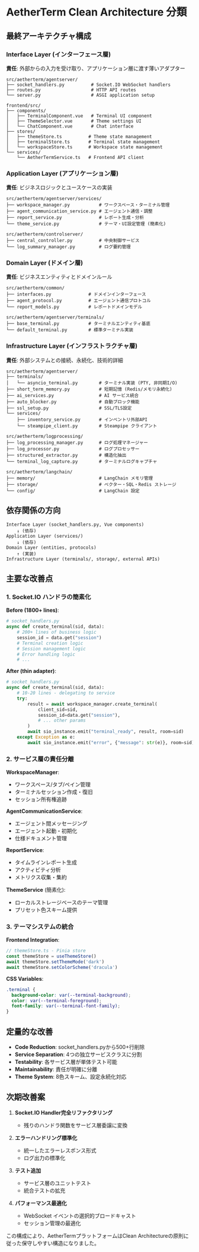 # AetherTerm Clean Architecture 分類

## 最終アーキテクチャ構成

### Interface Layer (インターフェース層)
**責任**: 外部からの入力を受け取り、アプリケーション層に渡す薄いアダプター

```
src/aetherterm/agentserver/
├── socket_handlers.py          # Socket.IO WebSocket handlers
├── routes.py                   # HTTP API routes  
└── server.py                   # ASGI application setup

frontend/src/
├── components/
│   ├── TerminalComponent.vue   # Terminal UI component
│   ├── ThemeSelector.vue       # Theme settings UI
│   └── ChatComponent.vue       # Chat interface
├── stores/
│   ├── themeStore.ts          # Theme state management
│   ├── terminalStore.ts       # Terminal state management
│   └── workspaceStore.ts      # Workspace state management
└── services/
    └── AetherTermService.ts   # Frontend API client
```

### Application Layer (アプリケーション層)
**責任**: ビジネスロジックとユースケースの実装

```
src/aetherterm/agentserver/services/
├── workspace_manager.py           # ワークスペース・ターミナル管理
├── agent_communication_service.py # エージェント通信・調整
├── report_service.py              # レポート生成・分析
└── theme_service.py               # テーマ・UI設定管理 (簡素化)

src/aetherterm/controlserver/
├── central_controller.py          # 中央制御サービス
└── log_summary_manager.py         # ログ要約管理
```

### Domain Layer (ドメイン層)
**責任**: ビジネスエンティティとドメインルール

```
src/aetherterm/common/
├── interfaces.py              # ドメインインターフェース
├── agent_protocol.py          # エージェント通信プロトコル
└── report_models.py           # レポートドメインモデル

src/aetherterm/agentserver/terminals/
├── base_terminal.py           # ターミナルエンティティ基底
└── default_terminal.py        # 標準ターミナル実装
```

### Infrastructure Layer (インフラストラクチャ層)
**責任**: 外部システムとの接続、永続化、技術的詳細

```
src/aetherterm/agentserver/
├── terminals/
│   └── asyncio_terminal.py        # ターミナル実装 (PTY, 非同期I/O)
├── short_term_memory.py           # 短期記憶 (Redis/メモリ永続化)
├── ai_services.py                 # AI サービス統合
├── auto_blocker.py                # 自動ブロック機能
├── ssl_setup.py                   # SSL/TLS設定
└── services/
    ├── inventory_service.py       # インベントリ外部API
    └── steampipe_client.py        # Steampipe クライアント

src/aetherterm/logprocessing/
├── log_processing_manager.py      # ログ処理マネージャー
├── log_processor.py               # ログプロセッサー
├── structured_extractor.py        # 構造化抽出
└── terminal_log_capture.py        # ターミナルログキャプチャ

src/aetherterm/langchain/
├── memory/                        # LangChain メモリ管理
├── storage/                       # ベクター・SQL・Redis ストレージ
└── config/                        # LangChain 設定
```

## 依存関係の方向

```
Interface Layer (socket_handlers.py, Vue components)
    ↓ (依存)
Application Layer (services/)
    ↓ (依存)  
Domain Layer (entities, protocols)
    ↑ (実装)
Infrastructure Layer (terminals/, storage/, external APIs)
```

## 主要な改善点

### 1. Socket.IO ハンドラの簡素化
**Before (1800+ lines)**:
```python
# socket_handlers.py
async def create_terminal(sid, data):
    # 200+ lines of business logic
    session_id = data.get("session")
    # Terminal creation logic
    # Session management logic  
    # Error handling logic
    # ...
```

**After (thin adapter)**:
```python
# socket_handlers.py  
async def create_terminal(sid, data):
    # 10-20 lines - delegating to service
    try:
        result = await workspace_manager.create_terminal(
            client_sid=sid,
            session_id=data.get("session"),
            # ... other params
        )
        await sio_instance.emit("terminal_ready", result, room=sid)
    except Exception as e:
        await sio_instance.emit("error", {"message": str(e)}, room=sid)
```

### 2. サービス層の責任分離

**WorkspaceManager**:
- ワークスペース/タブ/ペイン管理
- ターミナルセッション作成・復旧
- セッション所有権追跡

**AgentCommunicationService**:
- エージェント間メッセージング
- エージェント起動・初期化
- 仕様ドキュメント管理

**ReportService**:
- タイムラインレポート生成
- アクティビティ分析
- メトリクス収集・集約

**ThemeService** (簡素化):
- ローカルストレージベースのテーマ管理
- プリセット色スキーム提供

### 3. テーマシステムの統合

**Frontend Integration**:
```typescript
// themeStore.ts - Pinia store
const themeStore = useThemeStore()
await themeStore.setThemeMode('dark')
await themeStore.setColorScheme('dracula')
```

**CSS Variables**:
```css
.terminal {
  background-color: var(--terminal-background);
  color: var(--terminal-foreground);
  font-family: var(--terminal-font-family);
}
```

## 定量的な改善

- **Code Reduction**: socket_handlers.pyから500+行削除
- **Service Separation**: 4つの独立サービスクラスに分割
- **Testability**: 各サービス層が単体テスト可能
- **Maintainability**: 責任が明確に分離
- **Theme System**: 8色スキーム、設定永続化対応

## 次期改善案

1. **Socket.IO Handler完全リファクタリング**
   - 残りのハンドラ関数をサービス層委譲に変換
   
2. **エラーハンドリング標準化**
   - 統一したエラーレスポンス形式
   - ログ出力の標準化

3. **テスト追加**
   - サービス層のユニットテスト
   - 統合テストの拡充

4. **パフォーマンス最適化**
   - WebSocket イベントの選択的ブロードキャスト
   - セッション管理の最適化

この構成により、AetherTermプラットフォームはClean Architectureの原則に従った保守しやすい構造になりました。